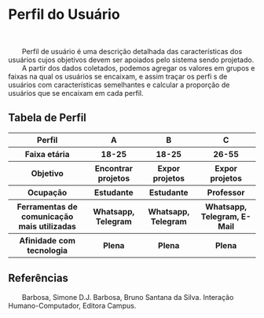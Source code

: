 # Perfil do Usuário
<div class="line"></div>
<br>
<p text-align="justify">&emsp;&emsp;Perfil de usuário é uma descrição detalhada das características dos usuários
cujos objetivos devem ser apoiados pelo sistema sendo projetado.
<br>
&emsp;&emsp;A partir dos dados coletados, podemos agregar os valores em grupos e faixas na qual
os usuários se encaixam, e assim traçar os perfi s de usuários com
características semelhantes e calcular a proporção de usuários que se encaixam em
cada perfil.
</p>


## Tabela de Perfil

<table class="perfis">
	<tr>
		<th>Perfil</th>
		<th>A</th>
		<th>B</th>
        <th>C</th>
	</tr>
	<tr>
		<th>Faixa etária</th>
		<th>18-25</th>
		<th>18-25</th>
        <th>26-55</th>
	</tr>
    <tr>
		<th>Objetivo</th>
		<th>Encontrar projetos</th>
		<th>Expor projetos</th>
        <th>Expor projetos</th>
	</tr>
    <tr>
		<th>Ocupação</th>
		<th>Estudante</th>
		<th>Estudante</th>
        <th>Professor</th>
	</tr>
    <tr>
		<th>Ferramentas de comunicação mais utilizadas</th>
		<th>Whatsapp, Telegram</th>
		<th>Whatsapp, Telegram</th>
        <th>Whatsapp, Telegram, E-Mail</th>
	</tr>
    <tr>
		<th>Afinidade com tecnologia</th>
		<th>Plena</th>
		<th>Plena</th>
        <th>Plena</th>
	</tr>
</table>

## Referências <div class="line"></div>
<p text-align="justify">&emsp;&emsp;Barbosa, Simone D.J. Barbosa, Bruno Santana da Silva. Interação Humano-Computador, Editora Campus.</p>